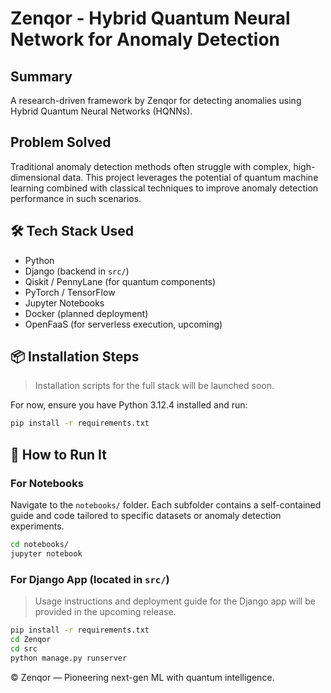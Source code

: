 # Zenqor - Hybrid Quantum Neural Network for Anomaly Detection

## Summary
A research-driven framework by Zenqor for detecting anomalies using Hybrid Quantum Neural Networks (HQNNs).

## Problem Solved
Traditional anomaly detection methods often struggle with complex, high-dimensional data. This project leverages the potential of quantum machine learning combined with classical techniques to improve anomaly detection performance in such scenarios.

## 🛠️ Tech Stack Used
- Python
- Django (backend in `src/`)
- Qiskit / PennyLane (for quantum components)
- PyTorch / TensorFlow
- Jupyter Notebooks
- Docker (planned deployment)
- OpenFaaS (for serverless execution, upcoming)

## 📦 Installation Steps
> Installation scripts for the full stack will be launched soon.

For now, ensure you have Python 3.12.4 installed and run:

```bash
pip install -r requirements.txt
```

## 🚀 How to Run It

### For Notebooks
Navigate to the `notebooks/` folder. Each subfolder contains a self-contained guide and code tailored to specific datasets or anomaly detection experiments.

```bash
cd notebooks/
jupyter notebook
```

### For Django App (located in `src/`)
> Usage instructions and deployment guide for the Django app will be provided in the upcoming release.

```bash
pip install -r requirements.txt
cd Zenqor
cd src
python manage.py runserver 
```

© Zenqor — Pioneering next-gen ML with quantum intelligence.

